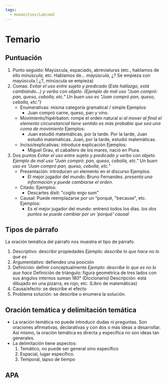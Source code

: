 ```yaml
---
tags:
  - Humanities/Labcom2
---
```

# Temario
## Puntuación
1. Punto seguido: Mayúscula, espaciado, abreviaturas (etc., hablamos de ello *minúscula*, etc. Hablamos de... *mayúscula*, ¿? Se empieza con mayúscula | ¿?, minúscula se empieza)
2. Comas: *Evitar el uso entre sujeto y predicado (Este hallazgo, está cambiando...) y verbo con objeto. (Ejemplo de mal uso "Juan compró: pan, queso, cebolla, etc." Un buen uso es "Juan compró pan, queso, cebolla, etc.")*
   - Enumerativas: misma categoría gramatical / simple
     Ejemplos:
     - Juan compró carne, queso, pan y vino. 
   - Movimiento/hipérbaton: rompe el orden natural *si al mover al final el elemento circunstancial tiene sentido es más probable que sea una coma de movimiento*
     Ejemplos:
     - Juan estudió matemáticas, por la tarde.
    Por la tarde, Juan estudió matemáticas.
    Juan, por la tarde, estudió matemáticas.
   - Inciso/explicativas: introduce explicación
     Ejemplos: 
     - Miguel Grau, el caballero de los mares, nació en Piura.
3. Dos puntos
   *Evitar el uso entre sujeto y predicado y verbo con objeto. Ejemplo de mal uso "Juan compró: pan, queso, cebolla, etc." Un buen uso es "Juan compró pan, queso, cebolla, etc."*
   - Presentación: introducen un elemento en el discurso
     Ejemplos:
     - El mejor jugador del mundo: Bruno Fernandes. *presenta una información y puede cambiarse el orden*.
   - Citado: 
     Ejemplos:
     - Descartes dixit: "cogito ergo sum"
   - Causal: Puede reemplazarse por un "porqué, "because", etc.
     Ejemplos:
     - Es el mejor jugador del mundo: entrenó todos los días. *los dos puntos se puede cambiar por un 'porqué' causal*
## Tipos de párrafo
La oración temática del párrafo nos muestra el tipo de párrafo.
1. Descriptivo: describir propiedades *Ejemplo: describe lo que hace no lo que es*
2. Argumentativo: defiendes una posición 
3. Definición: definir conceptualmente *Ejemplo: describe lo que es no lo que hace*
   Definición de triángulo: figura geométrica de tres lados con sus ángulos internos suman 180° (Diccionario)
   Descripción: está dibujado en una pizarra, es rojo, etc. (Libro de matemáticas)
4. Causa/efecto: se describe el efecto
5. Problema solución: se describe o enumera la solución.
## Oración temática y delimitación temática
- La oración temática no puede introducir dudas ni preguntas. Son oraciones afirmativas, declarativas y con dos o más ideas a desarrollar. Así mismo, la oración temática es directa y específica no son ideas tan generales.
- La delimitación tiene aspectos:
  1. Temático, no puede ser general sino específico
  2. Espacial, lugar específico.
  3. Temporal, lapso de tiempo
## APA